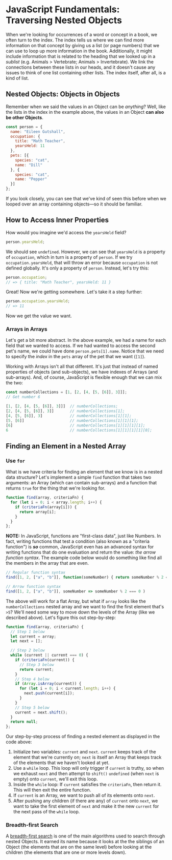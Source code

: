 # JavaScript Fundamentals: Traversing Nested Objects

When we're looking for occurrences of a word or concept in a book, we often turn to the index. The index tells us where we can find more information on that concept by giving us a list (or page numbers) that we can use to loop up more information in the book. Additionally, it might include information that is related to the heading that we looked up in a _sublist_ (e.g. Animals > Vertebrate; Animals > Invertebrate). We link the connections between these lists in our heads, and it doesn't cause any issues to think of one list containing other lists. The index itself, after all, is a kind of list.

## Nested Objects: Objects in Objects

Remember when we said the values in an Object can be _anything_? Well, like the lists in the index in the example above, the values in an Object **can also be other Objects**.

```javascript
const person = {
  name: "Eileen Gutshall",
  occupation: {
    title: "Math Teacher",
    yearsHeld: 11
  },
  pets: [{
    species: "cat",
    name: "Dill"
  }, {
    species: "cat",
    name: "Pepper"
  }]
};
```

If you look closely, you can see that we've kind of seen this before when we looped over an array containing objects—so it should be familiar.

## How to Access Inner Properties

How would you imagine we'd access the `yearsHeld` field?

```javascript
person.yearsHeld;
```

We should see `undefined`. However, we can see that `yearsHeld` is a property of `occupation`, which in turn is a property of `person`. If we try `occupation.yearsHeld`, that will throw an error because `occupation` is not defined globally. It's only a property of `person`. Instead, let's try this:

```javascript
person.occupation;
// => { title: "Math Teacher", yearsHeld: 11 }
```

Great! Now we're getting somewhere. Let's take it a step further:

```javascript
person.occupation.yearsHeld;
// => 11
```

Now we get the value we want.

### Arrays in Arrays

Let's get a bit more abstract. In the above example, we had a name for each field that we wanted to access. If we had wanted to access the second pet's name, we could have done `person.pets[1].name`. Notice that we need to specify the _index_ in the `pets` array of the pet that we want (`[1]`).

Working with Arrays isn't all that different. It's just that instead of named properties of objects (and sub-objects), we have indexes of Arrays (and sub-arrays). And, of course, JavaScript is flexible enough that we can mix the two:

```javascript
const numberCollections = [1, [2, [4, [5, [6]], 3]]];
// Get number 6

[1, [2, [4, [5, [6]], 3]]]  // numberCollections;
[2, [4, [5, [6]], 3]]       // numberCollections[1];
[4, [5, [6]], 3]            // numberCollections[1][1];
[5, [6]]                    // numberCollections[1][1][1];
[6]                         // numberCollections[1][1][1][1];
6                           // numberCollections[1][1][1][1][0];
```

## Finding an Element in a Nested Array

### Use `for`

What is we have criteria for finding an element that we know is in a nested data structure? Let's implement a simple `find` function that takes two arguments: an Array (which can contain sub-arrays) and a function that returns `true` for the thing that we're looking for.

```javascript
function find(array, criteriaFn) {
  for (let i = 0; i < array.length; i++) {
    if (criteriaFn(array[i])) {
      return array[i];
    }
  }
};
```

**NOTE:** In JavaScript, functions are "first-class data", just like Numbers. In fact, writing functions that test a condition (also known as a "criteria function") is **_so_** common, JavaScript even has an advanced syntax for writing functions that do one evaluation and return the value: _the arrow function syntax_. The example code below would do something like find all the members in the array that are even.

```javascript
// Regular function syntax
find([1, 2, ["a", "b"]], function(someNumber) { return someNumber % 2 === 0 })

// Arrow function syntax
find([1, 2, ["a", "b"]], someNumber => someNumber % 2 === 0 )
```

The above will work for a flat Array, but what if `array` looks like the `numberCollections` nested array and we want to find the first element that's `>5`? We'll need some way to move down the levels of the Array (like we described above). Let's figure this out step-by-step:

```javascript
function find(array, criteriaFn) {
  // Step 1 below
  let current = array;
  let next = [];

  // Step 2 below
  while (current || current === 0) {
    if (criteriaFn(current)) {
      // Step 3 below
      return current;
    }
    // Step 4 below
    if (Array.isArray(current)) {
      for (let i = 0; i < current.length; i++) {
        next.push(current[i]);
      }
    }
    // Step 5 below
    current = next.shift();
  }
  return null;
};
```

Our step-by-step process of finding a nested element as displayed in the code above:

1. Initialize two variables: `current` and `next`. `current` keeps track of the element that we're currently on; `next` is itself an Array that keeps track of the elements that we haven't looked at yet.
2. Use a `while` loop. This loop will only trigger if `current` is truthy, so when we exhaust `next` and then attempt to `shift()` `undefined` (when `next` is empty) onto `current`, we'll exit this loop.
3. Inside the `while` loop: If `current` satisfies the `criteriaFn`, then return it. This will then exit the entire function.
4. If `current` is an Array, we want to push all of its elements onto `next`.
5. After pushing any children (if there are any) of `current` onto `next`, we want to take the first element of `next` and make it the new `current` for the next pass of the `while` loop.

### Breadth-first Search

A [breadth-first search](https://en.wikipedia.org/wiki/Breadth-first_search) is one of the main algorithms used to search through nested Objects. It earned its name because it looks at the the siblings of an Object (the elements that are on the same level) before looking at the children (the elements that are one or more levels down).
